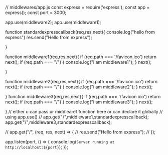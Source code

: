 // middlewares/app.js
const express = require('express');
const app = express();
const port = 3000;

app.use(middleware2);
app.use(middleware1);


function standardexpresscallback(req,res,next){
  console.log("hello from express")
  res.send("Hello from express");
  
}

function middleware1(req,res,next){
  if (req.path === '/favicon.ico') return next();
  if (req.path === "/") {
    console.log("i am middleware1");
  }
  next();
  
  
}

function middleware2(req,res,next){
  if (req.path === '/favicon.ico') return next();
  if (req.path === "/") {
    console.log("i am middleware2");
  }
  next();

}
function middleware3(req,res,next){
  if (req.path === '/favicon.ico') return next();
  if (req.path === "/") {
    console.log("i am middleware3");
  }
  next();

}
// either u can pass ur middleare1 function here or  can declare it globally
// using app.use()
// app.get("/",middleware1,standardexpresscallback);
app.get("/",middleware3,standardexpresscallback);

// app.get("/", (req, res, next) => {
//   res.send("Hello from express");
// });

app.listen(port, () => {
  console.log(`Server running at http://localhost:${port}`);
});

